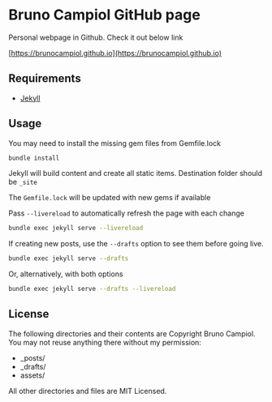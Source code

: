 # Bruno Campiol GitHub page

Personal webpage in Github. Check it out below link

[https://brunocampiol.github.io](https://brunocampiol.github.io)

## Requirements

- [Jekyll](https://jekyllrb.com)

## Usage

You may need to install the missing gem files from Gemfile.lock

```bash
bundle install
```

Jekyll will build content and create all static items. Destination folder should be `_site`

The `Gemfile.lock` will be updated with new gems if available

Pass `--livereload` to automatically refresh the page with each change

```bash
bundle exec jekyll serve --livereload
```

If creating new posts, use the `--drafts` option to see them before going live.

```bash
bundle exec jekyll serve --drafts
```

Or, alternatively, with both options

```bash
bundle exec jekyll serve --drafts --livereload
```

## License

The following directories and their contents are Copyright Bruno Campiol.
You may not reuse anything there without my permission:

- \_posts/
- \_drafts/
- assets/

All other directories and files are MIT Licensed.
